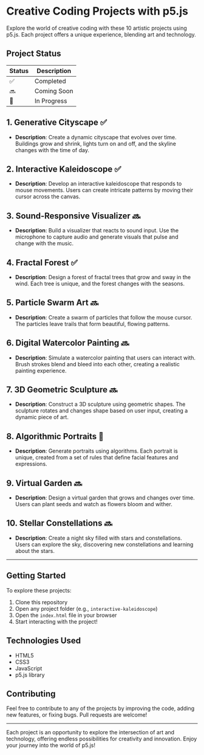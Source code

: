 # Creative Coding Projects with p5.js

Explore the world of creative coding with these 10 artistic projects using p5.js. Each project offers a unique experience, blending art and technology.

## Project Status

| Status | Description |
|--------|-------------|
| ✅ | Completed |
| 🔜 | Coming Soon |
| 🚧 | In Progress |

## 1. Generative Cityscape ✅
- **Description**: Create a dynamic cityscape that evolves over time. Buildings grow and shrink, lights turn on and off, and the skyline changes with the time of day.

## 2. Interactive Kaleidoscope ✅
- **Description**: Develop an interactive kaleidoscope that responds to mouse movements. Users can create intricate patterns by moving their cursor across the canvas.

## 3. Sound-Responsive Visualizer 🔜
- **Description**: Build a visualizer that reacts to sound input. Use the microphone to capture audio and generate visuals that pulse and change with the music.

## 4. Fractal Forest ✅
- **Description**: Design a forest of fractal trees that grow and sway in the wind. Each tree is unique, and the forest changes with the seasons.

## 5. Particle Swarm Art 🔜
- **Description**: Create a swarm of particles that follow the mouse cursor. The particles leave trails that form beautiful, flowing patterns.

## 6. Digital Watercolor Painting 🔜
- **Description**: Simulate a watercolor painting that users can interact with. Brush strokes blend and bleed into each other, creating a realistic painting experience.

## 7. 3D Geometric Sculpture 🔜
- **Description**: Construct a 3D sculpture using geometric shapes. The sculpture rotates and changes shape based on user input, creating a dynamic piece of art.

## 8. Algorithmic Portraits 🚧
- **Description**: Generate portraits using algorithms. Each portrait is unique, created from a set of rules that define facial features and expressions.

## 9. Virtual Garden 🔜
- **Description**: Design a virtual garden that grows and changes over time. Users can plant seeds and watch as flowers bloom and wither.

## 10. Stellar Constellations 🔜
- **Description**: Create a night sky filled with stars and constellations. Users can explore the sky, discovering new constellations and learning about the stars.

---

## Getting Started

To explore these projects:

1. Clone this repository
2. Open any project folder (e.g., `interactive-kaleidoscope`)
3. Open the `index.html` file in your browser
4. Start interacting with the project!

## Technologies Used

- HTML5
- CSS3
- JavaScript
- p5.js library

## Contributing

Feel free to contribute to any of the projects by improving the code, adding new features, or fixing bugs. Pull requests are welcome!

---

Each project is an opportunity to explore the intersection of art and technology, offering endless possibilities for creativity and innovation. Enjoy your journey into the world of p5.js!